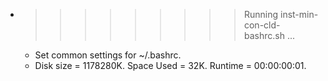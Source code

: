 * >>>>>>>>> Running inst-min-con-cld-bashrc.sh ...
  * Set common settings for ~/.bashrc.
  * Disk size = 1178280K. Space Used = 32K. Runtime = 00:00:00:01.
